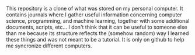 This repository is a clone of what was stored on my personal computer. It contains journals where I gather useful information concerning computer science, programming, and machine learning, together with some additional documents, scripts, etc... I don't think that it can be useful to someone else than me because its structure reflects the (somehow random) way I learned these things and was not meant to be a tutorial. It is only on github to help me syncronize different computers.
